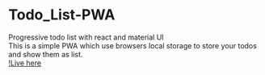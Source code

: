 # Todo_List-PWA
Progressive todo list with react and material UI<br>
This is a simple PWA which use browsers local storage to store your todos and show them as list.
<br/>
[!Live here](https://sillychat.in/)
